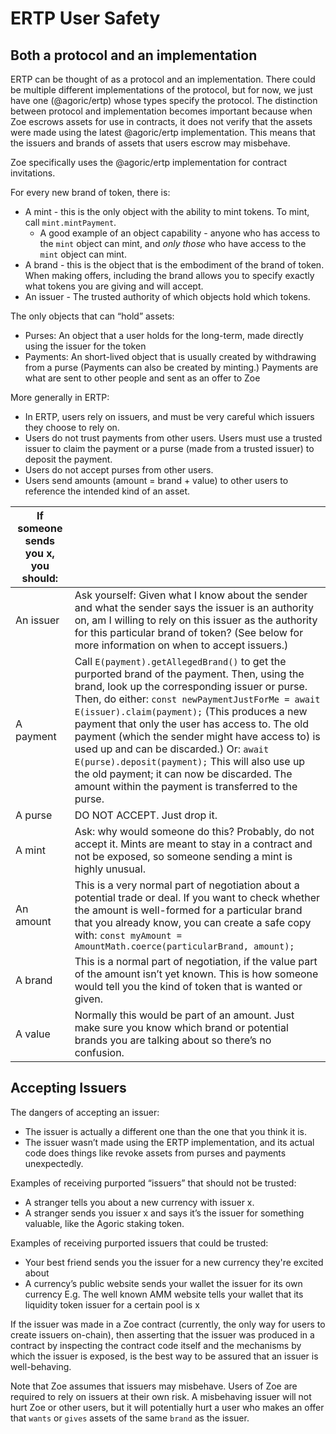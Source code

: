 # ERTP User Safety

## Both a protocol and an implementation

ERTP can be thought of as a protocol and an implementation. There
could be multiple different implementations of the protocol, but for
now, we just have one (@agoric/ertp) whose types specify the protocol.
The distinction between protocol and implementation becomes important
because when Zoe escrows assets for use in contracts, it does not
verify that the assets were made using the latest @agoric/ertp
implementation. This means that the issuers and brands of assets that
users escrow may misbehave.

Zoe specifically uses the @agoric/ertp implementation for contract invitations. 

For every new brand of token, there is:
* A mint - this is the only object with the ability to mint tokens. To mint, call `mint.mintPayment`. 
  - A good example of an object capability - anyone who has access to the `mint` object can mint, and *only those* who have access to the `mint` object can mint.
* A brand - this is the object that is the embodiment of the brand of token. When making offers, including the brand allows you to specify exactly what tokens you are giving and will accept. 
* An issuer - The trusted authority of which objects hold which tokens. 

The only objects that can “hold” assets:
* Purses: An object that a user holds for the long-term, made directly using the issuer for the token
* Payments: An short-lived object that is usually created by withdrawing from a purse (Payments can also be created by minting.) Payments are what are sent to other people and sent as an offer to Zoe

More generally in ERTP:

* In ERTP, users rely on issuers, and must be very careful which issuers they choose to rely on.
* Users do not trust payments from other users. Users must use a trusted issuer to claim the payment or a purse (made from a trusted issuer) to deposit the payment. 
* Users do not accept purses from other users.
* Users send amounts (amount = brand + value) to other users to reference the intended kind of an asset. 


| If someone sends you x, you should: |    |
|-------------------------------------|----|
|An issuer | Ask yourself: Given what I know about the sender and what the sender says the issuer is an authority on, am I willing to rely on this issuer as the authority for this particular brand of token? (See below for more information on when to accept issuers.) |
|A payment | Call `E(payment).getAllegedBrand()` to get the purported brand of the payment. Then, using the brand, look up the corresponding issuer or purse. Then, do either: `const newPaymentJustForMe = await E(issuer).claim(payment);` (This produces a new payment that only the user has access to. The old payment (which the sender might have access to) is used up and can be discarded.) Or: `await E(purse).deposit(payment);` This will also use up the old payment; it can now be discarded. The amount within the payment is transferred to the purse. |
| A purse | DO NOT ACCEPT. Just drop it. |
| A mint | Ask: why would someone do this? Probably, do not accept it. Mints are meant to stay in a contract and not be exposed, so someone sending a mint is highly unusual. |
| An amount | This is a very normal part of negotiation about a potential trade or deal. If you want to check whether the amount is well-formed for a particular brand that you already know, you can create a safe copy with: `const myAmount = AmountMath.coerce(particularBrand, amount);`
| A brand | This is a normal part of negotiation, if the value part of the amount isn’t yet known. This is how someone would tell you the kind of token that is wanted or given. |
| A value | Normally this would be part of an amount. Just make sure you know which brand or potential brands you are talking about so there’s no confusion. |


## Accepting Issuers

The dangers of accepting an issuer: 
* The issuer is actually a different one than the one that you think
  it is. 
* The issuer wasn’t made using the ERTP implementation, and its actual
  code does things like revoke assets from purses and payments
  unexpectedly. 

Examples of receiving purported “issuers” that should not be trusted:
* A stranger tells you about a new currency with issuer x.
* A stranger sends you issuer x and says it’s the issuer for something valuable, like the Agoric staking token.

Examples of receiving purported issuers that could be trusted:
* Your best friend sends you the issuer for a new currency they're
  excited about
* A currency’s public website sends your wallet the issuer for its own currency
  E.g. The well known AMM website tells your wallet that its liquidity
  token issuer for a certain pool is x

If the issuer was made in a Zoe contract (currently, the only way for users to create issuers on-chain), then asserting that the issuer was produced in a contract by inspecting the contract code itself and the mechanisms by which the issuer is exposed, is the best way to be assured that an issuer is well-behaving.

Note that Zoe assumes that issuers may misbehave. Users of Zoe are required to rely on issuers at their own risk. A misbehaving issuer will not hurt Zoe or other users, but it will potentially hurt a user who makes an offer that `wants` or `gives` assets of the same `brand` as the issuer.